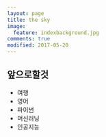 ```yaml
---
layout: page
title: the sky
image:
  feature: indexbackground.jpg
comments: true
modified: 2017-05-20
---
```


## 앞으로할것

* 여행
* 영어 
* 파이썬 
* 머신러닝 
* 인공지능 